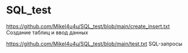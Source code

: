 # SQL_test

https://github.com/Mikel4u4u/SQL_test/blob/main/create_insert.txt Создание таблиц и ввод данных

https://github.com/Mikel4u4u/SQL_test/blob/main/test.txt SQL-запросы
